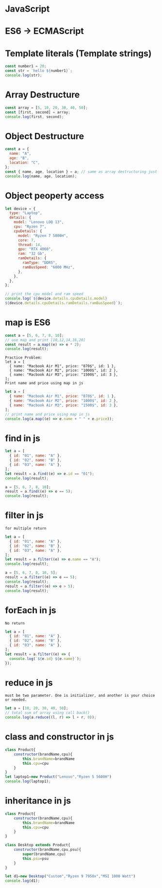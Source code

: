 # JavaScript

<!-- # URL: <a href="https://arannamoy-mondal.github.io/JavaScript/">https://arannamoy-mondal.github.io/JavaScript/</a> -->

# ES6 -> ECMAScript

# Template literals (Template strings)

```js
const number1 = 20;
const str = `hello ${number1}`;
console.log(str);
```

# Array Destructure

```js
const array = [5, 10, 20, 30, 40, 50];
const [first, second] = array;
console.log(first, second);
```

# Object Destructure

```js
const a = {
  name: "A",
  age: "B",
  location: "C",
};
const { name, age, location } = a; // same as array destructuring just use square bracket instead of curly bracket
console.log(name, age, location);
```

# Object peoperty access

```js
let device = {
  type: "Laptop",
  details: {
    model: "Lenovo LOQ 13",
    cpu: "Ryzen 7",
    cpuDetails: {
      model: "Ryzen 7 5800H",
      core: 7,
      thread: 14,
      gpu: "RTX 4060",
      ram: "32 Gb",
      ramDetails: {
        ramType: "DDR5",
        ramBusSpeed: "6000 MHz",
      },
    },
  },
};

// print the cpu model and ram speed
console.log(`${device.details.cpuDetails.model} 
${device.details.cpuDetails.ramDetails.ramBusSpeed}`);
```

# map is ES6

```js
const a = [5, 6, 7, 8, 10];
// use map and print [10,12,14,16,20]
const result = a.map((e) => e * 2);
console.log(result);
```
```
Practice Problem:
let a = [
  { name: "Macbook Air M1", price: "870$", id: 1 },
  { name: "Macbook Air M2", price: "1000$", id: 2 },
  { name: "Macbook Air M3", price: "1500$", id: 3 },
];
Print name and price using map in js
```
```js
let a = [
  { name: "Macbook Air M1", price: "870$", id: 1 },
  { name: "Macbook Air M2", price: "1000$", id: 2 },
  { name: "Macbook Air M3", price: "1500$", id: 3 },
];
// print name and price using map in js
console.log(a.map((e) => e.name + " " + e.price));
```

# find in js

```js
let a = [
  { id: "01", name: "A" },
  { id: "02", name: "B" },
  { id: "03", name: "A" },
];
let result = a.find((e) => e.id == "01");
console.log(result);

a = [5, 6, 7, 8, 10];
result = a.find((e) => e == 5);
console.log(result);
```

# filter in js

`for multiple return`

```js
let a = [
  { id: "01", name: "A" },
  { id: "02", name: "B" },
  { id: "03", name: "A" },
];
let result = a.filter((e) => e.name == "A");
console.log(result);

a = [5, 6, 7, 8, 10, 5];
result = a.filter((e) => e == 5);
console.log(result);
result = a.filter((e) => e > 5);
console.log(result);
```

# forEach in js

`No return`

```js
let a = [
  { id: "01", name: "A" },
  { id: "02", name: "B" },
  { id: "03", name: "A" },
];
let result = a.filter((e) => {
  console.log(`${e.id} ${e.name}`);
});
```

# reduce in js

`must be two parameter. One is initializer, and another is your choice or needed.`

```js
let a = [10, 20, 30, 40, 50];
// total sum of array using call back()
console.log(a.reduce((l, r) => l + r, 0));
```
# class and constructor in js
```js
class Product{
    constructor(brandName,cpu){
        this.brandName=brandName
        this.cpu=cpu
    }
}
let laptop1=new Product("Lenovo","Ryzen 5 5600H")
console.log(laptop1);
```
# inheritance in js
```js
class Product{
    constructor(brandName,cpu){
        this.brandName=brandName
        this.cpu=cpu
    }
}

class Desktop extends Product{
    constructor(brandName,cpu,psu){
        super(brandName,cpu)
        this.psu=psu
    }
}

let d1=new Desktop("Custom","Ryzen 9 7950x","MSI 1000 Watt")
console.log(d1);
```